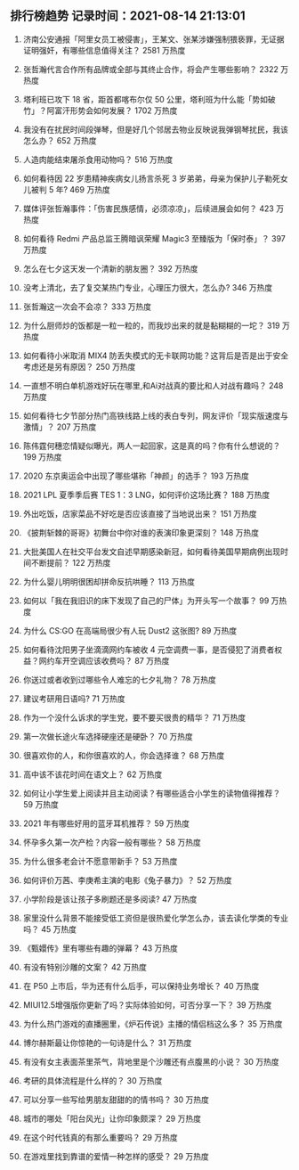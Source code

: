 
## 排行榜趋势 记录时间：2021-08-14 21:13:01
  
  1. 济南公安通报「阿里女员工被侵害」，王某文、张某涉嫌强制猥亵罪，无证据证明强奸，有哪些信息值得关注？ 2581 万热度
    
  2. 张哲瀚代言合作所有品牌或全部与其终止合作，将会产生哪些影响？ 2322 万热度
    
  3. 塔利班已攻下 18 省，距首都喀布尔仅 50 公里，塔利班为什么能「势如破竹」？阿富汗形势会如何发展？ 1702 万热度
    
  4. 我没有在扰民时间段弹琴，但是好几个邻居去物业反映说我弹钢琴扰民，我该怎么办？ 652 万热度
    
  5. 人造肉能结束屠杀食用动物吗？ 516 万热度
    
  6. 如何看待因 22 岁患精神疾病女儿扬言杀死 3 岁弟弟，母亲为保护儿子勒死女儿被判 5 年? 469 万热度
    
  7. 媒体评张哲瀚事件：「伤害民族感情，必须凉凉」，后续进展会如何？ 423 万热度
    
  8. 如何看待 Redmi 产品总监王腾暗讽荣耀 Magic3 至臻版为「保时泰」？ 397 万热度
    
  9. 怎么在七夕这天发一个清新的朋友圈？ 392 万热度
    
  10. 没考上清北，去了复交某热门专业，心理压力很大，怎么办? 346 万热度
    
  11. 张哲瀚这一次会不会凉？ 333 万热度
    
  12. 为什么厨师炒的饭都是一粒一粒的，而我炒出来的就是黏糊糊的一坨？ 319 万热度
    
  13. 如何看待小米取消 MIX4 防丢失模式的无卡联网功能？这背后是否是出于安全考虑还是另有原因？ 250 万热度
    
  14. 一直想不明白单机游戏好玩在哪里,和Ai对战真的要比和人对战有趣吗？ 248 万热度
    
  15. 如何看待七夕节部分热门高铁线路上线的表白专列，网友评价「现实版速度与激情」？ 207 万热度
    
  16. 陈伟霆何穗恋情疑似曝光，两人一起回家，这是真的吗？你有什么想说的？ 199 万热度
    
  17. 2020 东京奥运会中出现了哪些堪称「神颜」的选手？ 193 万热度
    
  18. 2021 LPL 夏季季后赛 TES 1：3 LNG，如何评价这场比赛？ 188 万热度
    
  19. 外出吃饭，店家菜品不好吃是否应该直接了当地说出来？ 151 万热度
    
  20. 《披荆斩棘的哥哥》初舞台中你对谁的表演印象更深刻？ 148 万热度
    
  21. 大批美国人在社交平台发文自述早期感染新冠，如何看待美国早期病例出现时间不断提前？ 122 万热度
    
  22. 为什么婴儿明明很困却拼命反抗哄睡？ 113 万热度
    
  23. 如何以「我在我旧识的床下发现了自己的尸体」为开头写一个故事？ 99 万热度
    
  24. 为什么 CS:GO 在高端局很少有人玩 Dust2 这张图? 89 万热度
    
  25. 如何看待沈阳男子坐滴滴网约车被收 4 元空调费一事，是否侵犯了消费者权益？网约车开空调应该收费吗？ 87 万热度
    
  26. 你送过或者收到过哪些令人难忘的七夕礼物？ 78 万热度
    
  27. 建议考研用日语吗? 71 万热度
    
  28. 作为一个没什么诉求的学生党，要不要买很贵的精华？ 71 万热度
    
  29. 第一次做长途火车选择硬座还是硬卧？ 70 万热度
    
  30. 很喜欢你的人，和你很喜欢的人，你会选择谁？ 68 万热度
    
  31. 高中该不该花时间在语文上？ 62 万热度
    
  32. 如何让小学生爱上阅读并且主动阅读？有哪些适合小学生的读物值得推荐？ 59 万热度
    
  33. 2021 年有哪些好用的蓝牙耳机推荐？ 59 万热度
    
  34. 怀孕多久第一次产检？内容一般有哪些？ 58 万热度
    
  35. 为什么很多老会计不愿意带新手？ 53 万热度
    
  36. 如何评价万茜、李庚希主演的电影《兔子暴力》？ 52 万热度
    
  37. 小学阶段是该让孩子多刷题还是多阅读? 47 万热度
    
  38. 家里没什么背景不能接受低工资但是很热爱化学怎么办，该去读化学类的专业吗？ 45 万热度
    
  39. 《甄嬛传》里有哪些有趣的弹幕？ 43 万热度
    
  40. 有没有特别沙雕的文案？ 42 万热度
    
  41. 在 P50 上市后，华为还有什么后手，可以保持业务增长？ 40 万热度
    
  42. MIUI12.5增强版你更新了吗？实际体验如何，可否分享一下？ 39 万热度
    
  43. 为什么热门游戏的直播圈里，《炉石传说》主播的情侣档这么多？ 35 万热度
    
  44. 博尔赫斯最让你惊艳的一句诗是什么？ 31 万热度
    
  45. 有没有女主表面茶里茶气，背地里是个沙雕还有点腹黑的小说？ 30 万热度
    
  46. 考研的具体流程是什么样的？ 30 万热度
    
  47. 可以分享一些写给男朋友甜甜的的情书吗？ 30 万热度
    
  48. 城市的哪处「阳台风光」让你印象颇深？ 29 万热度
    
  49. 在这个时代钱真的有那么重要吗？ 29 万热度
    
  50. 在游戏里找到靠谱的爱情一种怎样的感受？ 29 万热度
    